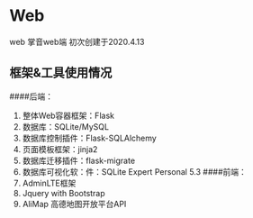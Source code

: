 # Web
web 掌音web端
初次创建于2020.4.13
## 框架&工具使用情况
####后端：
1. 整体Web容器框架：Flask
2. 数据库：SQLite/MySQL
3. 数据库控制插件：Flask-SQLAlchemy
4. 页面模板框架：jinja2
5. 数据库迁移插件：flask-migrate
6. 数据库可视化软：件：SQLite Expert Personal 5.3
####前端：
1. AdminLTE框架
2. Jquery with Bootstrap
3. AliMap 高德地图开放平台API


